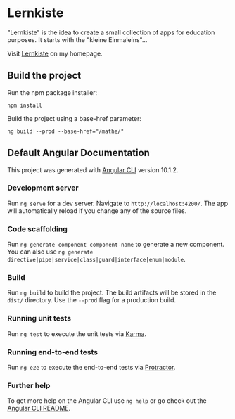 # Lernkiste

"Lernkiste" is the idea to create a small collection of apps for education
purposes.
It starts with the "kleine Einmaleins"...

Visit [Lernkiste](https://lernkiste.michael-huelsen.de) on my homepage.

## Build the project

Run the npm package installer:

`npm install`

Build the project using a base-href parameter:

`ng build --prod --base-href="/mathe/"`

## Default Angular Documentation

This project was generated with [Angular
CLI](https://github.com/angular/angular-cli) version 10.1.2.

### Development server

Run `ng serve` for a dev server. Navigate to `http://localhost:4200/`. The app will automatically reload if you change any of the source files.

### Code scaffolding

Run `ng generate component component-name` to generate a new component. You can also use `ng generate directive|pipe|service|class|guard|interface|enum|module`.

### Build

Run `ng build` to build the project. The build artifacts will be stored in the `dist/` directory. Use the `--prod` flag for a production build.

### Running unit tests

Run `ng test` to execute the unit tests via [Karma](https://karma-runner.github.io).

### Running end-to-end tests

Run `ng e2e` to execute the end-to-end tests via [Protractor](http://www.protractortest.org/).

### Further help

To get more help on the Angular CLI use `ng help` or go check out the [Angular CLI README](https://github.com/angular/angular-cli/blob/master/README.md).
